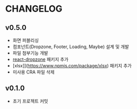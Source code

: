 # CHANGELOG

## v0.5.0

- 화면 퍼블리싱
- 컴포넌트(Dropzone, Footer, Loading, Maybe) 설계 및 개발
- 파일 첨부기능 개발
- [react-dropzone](https://www.npmjs.com/package/react-dropzone) 패키지 추가
- [xlsx]](https://www.npmjs.com/package/xlsx) 패키지 추가
- 미사용 CRA 파일 삭제

## v0.1.0

- 초기 프로젝트 커밋
